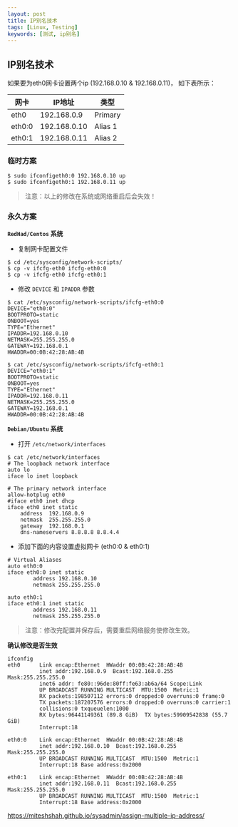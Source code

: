 ```yaml
---
layout: post
title: IP别名技术
tags: [Linux, Testing]
keywords: [测试, ip别名]
---
```


IP别名技术
------------------

如果要为eth0网卡设置两个ip (192.168.0.10 & 192.168.0.11)， 如下表所示：

| 网卡   	| IP地址       	| 类型    	|
|--------	|--------------	|---------	|
| eth0   	| 192.168.0.9  	| Primary 	|
| eth0:0 	| 192.168.0.10 	| Alias 1 	|
| eth0:1 	| 192.168.0.11 	| Alias 2 	|


### 临时方案

```
$ sudo ifconfigeth0:0 192.168.0.10 up
$ sudo ifconfigeth0:1 192.168.0.11 up
```
> 注意：以上的修改在系统或网络重启后会失效！


### 永久方案

**`RedHad/Centos` 系统**

- 复制网卡配置文件

```
$ cd /etc/sysconfig/network-scripts/
$ cp -v ifcfg-eth0 ifcfg-eth0:0
$ cp -v ifcfg-eth0 ifcfg-eth0:1
```

- 修改 `DEVICE` 和 `IPADDR` 参数

```
$ cat /etc/sysconfig/network-scripts/ifcfg-eth0:0
DEVICE="eth0:0"
BOOTPROTO=static
ONBOOT=yes
TYPE="Ethernet"
IPADDR=192.168.0.10
NETMASK=255.255.255.0
GATEWAY=192.168.0.1
HWADDR=00:0B:42:28:AB:4B

$ cat /etc/sysconfig/network-scripts/ifcfg-eth0:1
DEVICE="eth0:1"
BOOTPROTO=static
ONBOOT=yes
TYPE="Ethernet"
IPADDR=192.168.0.11
NETMASK=255.255.255.0
GATEWAY=192.168.0.1
HWADDR=00:0B:42:28:AB:4B
```

**`Debian/Ubuntu` 系统**

- 打开 `/etc/network/interfaces`

```
$ cat /etc/network/interfaces
# The loopback network interface
auto lo
iface lo inet loopback

# The primary network interface
allow-hotplug eth0
#iface eth0 inet dhcp
iface eth0 inet static
	address  192.168.0.9
	netmask	 255.255.255.0
	gateway  192.168.0.1
	dns-nameservers 8.8.8.8 8.8.4.4
```
- 添加下面的内容设置虚拟网卡 (eth0:0 & eth0:1)

```
# Virtual Aliases
auto eth0:0
iface eth0:0 inet static
        address 192.168.0.10
        netmask 255.255.255.0

auto eth0:1
iface eth0:1 inet static
        address 192.168.0.11
        netmask 255.255.255.0
```
> 注意：修改完配置并保存后，需要重启网络服务使修改生效。

**确认修改是否生效**

```
ifconfig
eth0      Link encap:Ethernet  HWaddr 00:0B:42:28:AB:4B
          inet addr:192.168.0.9  Bcast:192.168.0.255  Mask:255.255.255.0
          inet6 addr: fe80::96de:80ff:fe63:ab6a/64 Scope:Link
          UP BROADCAST RUNNING MULTICAST  MTU:1500  Metric:1
          RX packets:198507112 errors:0 dropped:0 overruns:0 frame:0
          TX packets:187207576 errors:0 dropped:0 overruns:0 carrier:1
          collisions:0 txqueuelen:1000
          RX bytes:96441149361 (89.8 GiB)  TX bytes:59909542838 (55.7 GiB)
          Interrupt:18

eth0:0    Link encap:Ethernet  HWaddr 00:0B:42:28:AB:4B
          inet addr:192.168.0.10  Bcast:192.168.0.255  Mask:255.255.255.0
          UP BROADCAST RUNNING MULTICAST  MTU:1500  Metric:1
          Interrupt:18 Base address:0x2000

eth0:1    Link encap:Ethernet  HWaddr 00:0B:42:28:AB:4B
          inet addr:192.168.0.11  Bcast:192.168.0.255  Mask:255.255.255.0
          UP BROADCAST RUNNING MULTICAST  MTU:1500  Metric:1
          Interrupt:18 Base address:0x2000
```
https://miteshshah.github.io/sysadmin/assign-multiple-ip-address/
